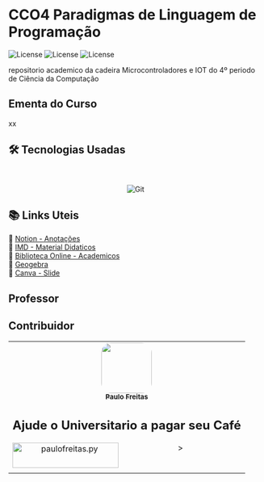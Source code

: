 # CCO4 Paradigmas de Linguagem de Programação
![License](https://img.shields.io/badge/Code%20License-MIT-green.svg)
![License](https://img.shields.io/badge/Java-learning-red.svg)
![License](https://img.shields.io/badge/UNIFG-Paradigmas%20de%20Linguagem%20de%20Programação-yellow.svg)

repositorio academico da cadeira Microcontroladores e IOT do 4º periodo de Ciência da Computação 

## Ementa do Curso
xx
## 🛠 Tecnologias Usadas
<br>
<p align="center">
<img alt="Git" src="https://img.shields.io/badge/git%20-%23F05033.svg?&style=for-the-badge&logo=git&logoColor=white"/>

## 📚 Links Uteis

🔖 [Notion - Anotações](https://www.notion.so)<br>
🔖 [IMD - Material Didaticos](https://materialpublic.imd.ufrn.br/)<br>
🔖 [Biblioteca Online - Academicos](https://plataforma.bvirtual.com.br/)<br>
🔖 [Geogebra](https://www.geogebra.org/)<br>
🔖 [Canva - Slide](https://www.canva.com/)<br>

  ## Professor
  ## Contribuidor

<table>
    <td align="center"><a href="https://github.com/paulofreitas-py"><img style="border-radius: 20%;" src="https://avatars.githubusercontent.com/u/42820569?s=400&u=756d1c6a756b352a1095e7cb9289d3170f909765&v=4" width="100px;" alt=""/><br /><sub><b>Paulo Freitas</b></sub></a></br>
  
## Ajude o Universitario a pagar seu Café
<p align="center">><a href="https://www.buymeacoffee.com/paulofreitas.py"> <img align="left" src="https://cdn.buymeacoffee.com/buttons/v2/default-yellow.png" height="50" width="210" alt="paulofreitas.py" /></a></p><br>
